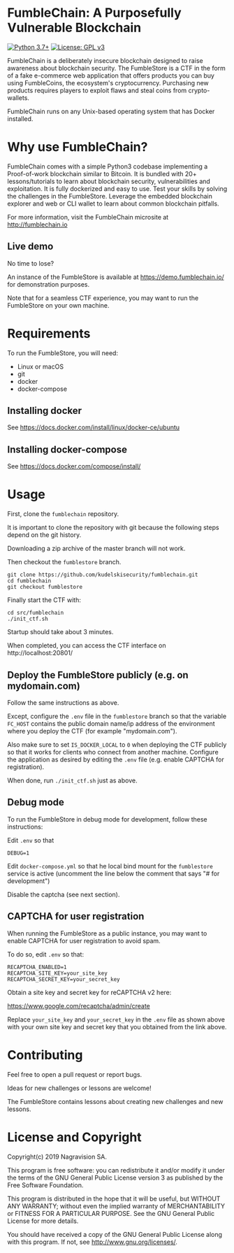 # FumbleChain: A Purposefully Vulnerable Blockchain

[![Python 3.7+](https://img.shields.io/badge/python-3.7+-green.svg)](https://docs.python.org/3.7/whatsnew/) [![License: GPL v3](https://img.shields.io/badge/license-GPL%20v3-blue.svg)](http://www.gnu.org/licenses/gpl-3.0)

FumbleChain is a deliberately insecure blockchain designed to raise awareness about blockchain security.
The FumbleStore is a CTF in the form of a fake e-commerce web application that offers products you can buy using FumbleCoins, the ecosystem's cryptocurrency.
Purchasing new products requires players to exploit flaws and steal coins from crypto-wallets.

FumbleChain runs on any Unix-based operating system that has Docker installed.

# Why use FumbleChain?

FumbleChain comes with a simple Python3 codebase implementing a Proof-of-work blockchain similar to Bitcoin.
It is bundled with 20+ lessons/tutorials to learn about blockchain security, vulnerabilities and exploitation.
It is fully dockerized and easy to use. Test your skills by solving the challenges in the FumbleStore.
Leverage the embedded blockchain explorer and web or CLI wallet to learn about common blockchain pitfalls.

For more information, visit the FumbleChain microsite at http://fumblechain.io

## Live demo

No time to lose?

An instance of the FumbleStore is available at https://demo.fumblechain.io/ for demonstration purposes.

Note that for a seamless CTF experience, you may want to run the FumbleStore on your own machine.

# Requirements

To run the FumbleStore, you will need:

* Linux or macOS
* git
* docker
* docker-compose

## Installing docker

See https://docs.docker.com/install/linux/docker-ce/ubuntu

## Installing docker-compose

See https://docs.docker.com/compose/install/

# Usage

First, clone the `fumblechain` repository.

It is important to clone the repository with git because the following steps depend on the git history.

Downloading a zip archive of the master branch will not work.

Then checkout the `fumblestore` branch.

```
git clone https://github.com/kudelskisecurity/fumblechain.git
cd fumblechain
git checkout fumblestore
```

Finally start the CTF with:

```
cd src/fumblechain
./init_ctf.sh
```

Startup should take about 3 minutes.

When completed, you can access the CTF interface on http://localhost:20801/

## Deploy the FumbleStore publicly (e.g. on mydomain.com)

Follow the same instructions as above.

Except, configure the `.env` file in the `fumblestore` branch so that the variable `FC_HOST` contains the public domain name/ip address of the environment where you deploy the CTF (for example "mydomain.com").

Also make sure to set `IS_DOCKER_LOCAL` to `0` when deploying the CTF publicly so that it works for clients who connect from another machine.
Configure the application as desired by editing the `.env` file (e.g. enable CAPTCHA for registration).

When done, run `./init_ctf.sh` just as above.

## Debug mode

To run the FumbleStore in debug mode for development, follow these instructions:

Edit `.env` so that

```
DEBUG=1
```

Edit `docker-compose.yml` so that he local bind mount for the `fumblestore` service is active (uncomment the line below the comment that says "# for development")

Disable the captcha (see next section).

## CAPTCHA for user registration

When running the FumbleStore as a public instance, you may want to enable CAPTCHA for user registration to avoid spam.

To do so, edit `.env` so that:

```
RECAPTCHA_ENABLED=1
RECAPTCHA_SITE_KEY=your_site_key
RECAPTCHA_SECRET_KEY=your_secret_key
```

Obtain a site key and secret key for reCAPTCHA v2 here:

https://www.google.com/recaptcha/admin/create

Replace `your_site_key` and `your_secret_key` in the `.env` file as shown above with your own site key and secret key that you obtained from the link above.

# Contributing

Feel free to open a pull request or report bugs.

Ideas for new challenges or lessons are welcome!

The FumbleStore contains lessons about creating new challenges and new lessons.

# License and Copyright

Copyright(c) 2019 Nagravision SA.

This program is free software: you can redistribute it and/or modify it under the terms of the GNU General Public License version 3 as published by the Free Software Foundation.

This program is distributed in the hope that it will be useful, but WITHOUT ANY WARRANTY; without even the implied warranty of MERCHANTABILITY or FITNESS FOR A PARTICULAR PURPOSE. See the GNU General Public License for more details.

You should have received a copy of the GNU General Public License along with this program. If not, see http://www.gnu.org/licenses/.
